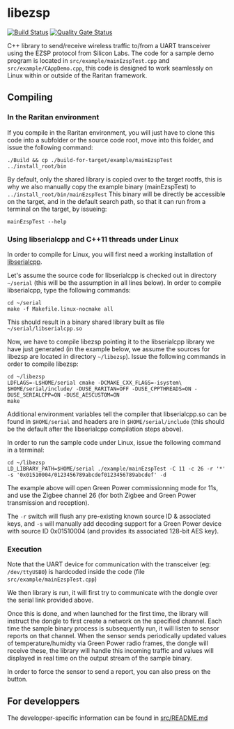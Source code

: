 # libezsp
[![Build Status](https://travis-ci.org/Legrandgroup/libezsp.svg?branch=release)](https://travis-ci.org/Legrandgroup/libezsp)
[![Quality Gate Status](https://sonarcloud.io/api/project_badges/measure?project=legrandgroup_libezsp&metric=alert_status)](https://sonarcloud.io/dashboard?id=legrandgroup_libezsp)

C++ library to send/receive wireless traffic to/from a UART transceiver using the EZSP protocol from Silicon Labs.
The code for a sample demo program is located in `src/example/mainEzspTest.cpp` and `src/example/CAppDemo.cpp`, this code is designed to work seamlessly on Linux within or outside of the Raritan framework.

## Compiling

### In the Raritan environment

If you compile in the Raritan environment, you will just have to clone this code into a subfolder or the source code root, move into this folder, and issue the following command:
```
./Build && cp ./build-for-target/example/mainEzspTest ../install_root/bin
```

By default, only the shared library is copied over to the target rootfs, this is why we also manually copy the example binary (mainEzspTest) to `../install_root/bin/mainEzspTest`
This binary will be directly be accessible on the target, and in the default search path, so that it can run from a terminal on the target, by issueing:
```
mainEzspTest --help
```

### Using libserialcpp and C++11 threads under Linux

In order to compile for Linux, you will first need a working installation of [libserialcpp](https://github.com/Legrandgroup/serial).

Let's assume the source code for libserialcpp is checked out in directory `~/serial` (this will be the assumption in all lines below).
In order to compile libserialcpp, type the following commands:
```
cd ~/serial
make -f Makefile.linux-nocmake all
```

This should result in a binary shared library built as file `~/serial/libserialcpp.so`

Now, we have to compile libezsp pointing it to the libserialcpp library we have just generated (in the example below, we assume the sources for libezsp are located in directory `~/libezsp`).
Issue the following commands in order to compile libezsp:
```
cd ~/libezsp
LDFLAGS=-L$HOME/serial cmake -DCMAKE_CXX_FLAGS=-isystem\ $HOME/serial/include/ -DUSE_RARITAN=OFF -DUSE_CPPTHREADS=ON -DUSE_SERIALCPP=ON -DUSE_AESCUSTOM=ON
make
```

Additional environment variables tell the compiler that libserialcpp.so can be found in `$HOME/serial` and headers are in `$HOME/serial/include` (this should be the default after the libserialcpp compilation steps above).

In order to run the sample code under Linux, issue the following command in a terminal:
```
cd ~/libezsp
LD_LIBRARY_PATH=$HOME/serial ./example/mainEzspTest -C 11 -c 26 -r '*' -s '0x01510004/0123456789abcdef0123456789abcdef' -d
```

The example above will open Green Power commissionning mode for 11s, and use the Zigbee channel 26 (for both Zigbee and Green Power transmission and reception).

The `-r` switch will flush any pre-existing known source ID & associated keys, and `-s` will manually add decoding support for a Green Power device with source ID 0x01510004 (and provides its associated 128-bit AES key).

### Execution

Note that the UART device for communication with the transceiver (eg: `/dev/ttyUSB0`) is hardcoded inside the code (file `src/example/mainEzspTest.cpp`)

We then library is run, it will first try to communicate with the dongle over the serial link provided above.

Once this is done, and when launched for the first time, the library will instruct the dongle to first create a network on the specified channel.
Each time the sample binary process is subsequently run, it will listen to sensor reports on that channel.
When the sensor sends periodically updated values of temperature/humidty via Green Power radio frames, the dongle will receive these, the library will handle this incoming traffic and values will displayed in real time on the output stream of the sample binary.

In order to force the sensor to send a report, you can also press on the button.

## For developpers

The developper-specific information can be found in [src/README.md](src/README.md)
